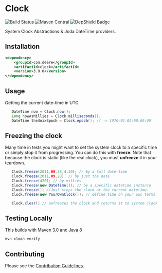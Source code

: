 Clock
=====
[![Build Status](https://travis-ci.org/JohnDeere/clock.svg?branch=master)](https://travis-ci.org/JohnDeere/clock)
[![Maven Central](https://maven-badges.herokuapp.com/maven-central/com.deere.isg/clock/badge.svg)](https://maven-badges.herokuapp.com/maven-central/com.deere.isg/clock)
[![DepShield Badge](https://depshield.sonatype.org/badges/JohnDeere/clock/depshield.svg)](https://depshield.github.io)


System Clock Abstractions &amp; Joda DateTime providers.

## Installation
```xml
<dependency>
    <groupId>com.deere</groupId>
    <artifactId>clock</artifactId>
    <version>3.0.0</version>
</dependency>
```

## Usage
Getting the current date-time in UTC
```java
   DateTime now = Clock.now();
   Long nowAsMillies = Clock.milliseconds();
   DateTime theUnixEpoch = Clock.epoch(); // -> 1970-01-01:00:00:00
```

## Freezing the clock
  Many time in tests you might want to set the system clock to a specific time or simply stop it from progressing.
  You can do this with __freeze__. Note that because the clock is static (like the real clock), you must __unfreeze__ it
  in your teardown.

```java
   Clock.freeze(2011,09,28,4,20); // by a full date-time
   Clock.freeze(2011,09,28); // by just the date
   Clock.freeze(420); // by millies
   Clock.freeze(new DateTime()); // by a specific datetime instance
   Clock.freeze(); //Just stops the clock at the current datetime.
   Clock.freeze(new YourOwnClock()); // define time on your own terms

   Clock.clear() // unfreezes the clock and returns it to system clock progression.
```

## Testing Locally
This builds with [Maven 3.0](https://maven.apache.org/docs/3.0/release-notes.html) 
and [Java 8](http://openjdk.java.net/install/)

```bash
mvn clean verify
```

## Contributing
Please see the [Contribution Guidelines](./.github/CONTRIBUTING.md).
